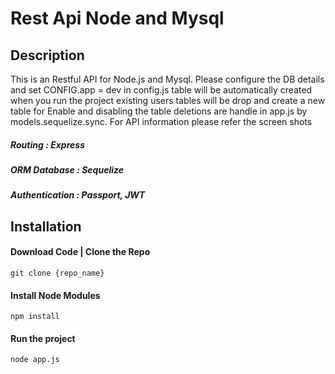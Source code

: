 # Rest Api Node and Mysql

## Description
This is an Restful API for Node.js and Mysql.
Please configure the DB details and set CONFIG.app = dev in config.js table  will be automatically created 
when you run the project existing  users tables will be drop and create a new table for Enable and disabling the table deletions are handle in app.js by models.sequelize.sync.
For API information please refer the screen shots
##### Routing         : Express
##### ORM Database    : Sequelize
##### Authentication  : Passport, JWT

## Installation

#### Download Code | Clone the Repo

```
git clone {repo_name}
```

#### Install Node Modules
```
npm install
```

#### Run the project

```
node app.js
```